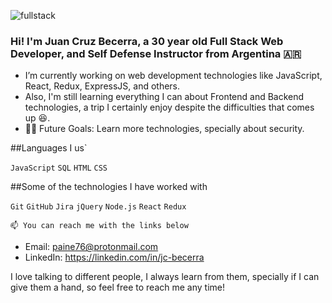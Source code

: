 ![fullstack](https://ibb.co/mCnf96r)

### Hi! I'm Juan Cruz Becerra, a 30 year old Full Stack Web Developer, and Self Defense Instructor from Argentina 🇦🇷

* I’m currently working on web development technologies like JavaScript, React, Redux, ExpressJS, and others.
* Also, I'm still learning everything I can about Frontend and Backend technologies, a trip I certainly enjoy despite the difficulties that comes up 😆.
* 💪🏼 Future Goals: Learn more technologies, specially about security.

##Languages I us`

```JavaScript```  ```SQL```  ```HTML```  ```CSS```

##Some of the technologies I have worked with

 ```Git```  ```GitHub```  ```Jira```  ```jQuery```  ```Node.js```  ```React```  ```Redux```

    📫 You can reach me with the links below

* Email: paine76@protonmail.com
* LinkedIn: https://linkedin.com/in/jc-becerra


I love talking to different people, I always learn from them, specially if I can give them a hand, so feel free to reach me any time!

